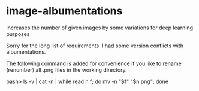 # image-albumentations
increases the number of given images by some variations for deep learning purposes


Sorry for the long list of requirements. 
I had some version conflicts with albumentations.

The following command is added for convenience if you like to rename (renumber) all .png files in the working directory.

bash>  ls -v | cat -n | while read n f; do mv -n "$f" "$n.png"; done
